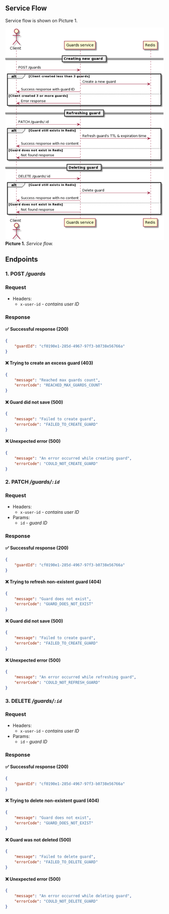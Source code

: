 ## Service Flow

Service flow is shown on Picture 1.

![Service flow](img/flow-diagram.png)
**Picture 1.** *Service flow.*


## Endpoints

### 1. POST */guards*

### Request
- Headers:
    - `x-user-id` - *contains user ID*

### Response

#### :white_check_mark: Successful response (200)
```JSON
{
    "guardId": "cf0190e1-285d-4967-97f3-b0738e56766a"
}
```

#### :x: Trying to create an excess guard (403)
```JSON
{
    "message": "Reached max guards count",
    "errorCode": "REACHED_MAX_GUARDS_COUNT"
}
 ```

#### :x: Guard did not save (500)
```JSON
{
    "message": "Failed to create guard",
    "errorCode": "FAILED_TO_CREATE_GUARD"
}
 ```

#### :x: Unexpected error (500)
```JSON
{
    "message": "An error occurred while creating guard",
    "errorCode": "COULD_NOT_CREATE_GUARD"
}
 ```



### 2. PATCH */guards/`:id`*

### Request
- Headers:
    - `x-user-id` - *contains user ID*
- Params:
    - `id` - *guard ID*

### Response

#### :white_check_mark: Successful response (200)
```JSON
{
    "guardId": "cf0190e1-285d-4967-97f3-b0738e56766a"
}
```

#### :x: Trying to refresh non-existent guard (404)
```JSON
{
    "message": "Guard does not exist",
    "errorCode": "GUARD_DOES_NOT_EXIST"
}
 ```

#### :x: Guard did not save (500)
```JSON
{
    "message": "Failed to create guard",
    "errorCode": "FAILED_TO_CREATE_GUARD"
}
 ```

#### :x: Unexpected error (500)
```JSON
{
    "message": "An error occurred while refreshing guard",
    "errorCode": "COULD_NOT_REFRESH_GUARD"
}
 ```



### 3. DELETE */guards/`:id`*

### Request
- Headers:
    - `x-user-id` - *contains user ID*
- Params:
    - `id` - *guard ID*

### Response

#### :white_check_mark: Successful response (200)
```JSON
{
    "guardId": "cf0190e1-285d-4967-97f3-b0738e56766a"
}
```

#### :x: Trying to delete non-existent guard (404)
```JSON
{
    "message": "Guard does not exist",
    "errorCode": "GUARD_DOES_NOT_EXIST"
}
 ```

#### :x: Guard was not deleted (500)
```JSON
{
    "message": "Failed to delete guard",
    "errorCode": "FAILED_TO_DELETE_GUARD"
}
 ```

#### :x: Unexpected error (500)
```JSON
{
    "message": "An error occurred while deleting guard",
    "errorCode": "COULD_NOT_DELETE_GUARD"
}
 ```
